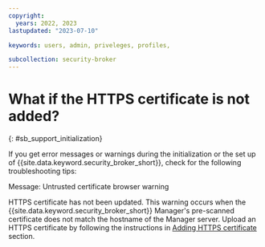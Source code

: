 ```yaml
---
copyright:
  years: 2022, 2023
lastupdated: "2023-07-10"

keywords: users, admin, priveleges, profiles,

subcollection: security-broker
---
```


# What if the HTTPS certificate is not added?
{: #sb_support_initialization}

If you get error messages or warnings during the initialization or the set up of {{site.data.keyword.security_broker_short}}, check for the following troubleshooting tips:

Message: Untrusted certificate browser warning

HTTPS certificate has not been updated. This warning occurs when the {{site.data.keyword.security_broker_short}} Manager's pre-scanned certificate does not match the hostname of the
Manager server. Upload an HTTPS certificate by following the instructions in [Adding HTTPS certificate](/docs/security-broker?topic=security-broker-sb_add_https) section.


